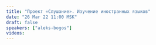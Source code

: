 ```yaml
---
title: "Проект «Слушание». Изучение иностранных языков"
date: "26 Mar 22 11:00 MSK"
draft: false
speakers: ["aleks-bogos"]
videos:
---
```

